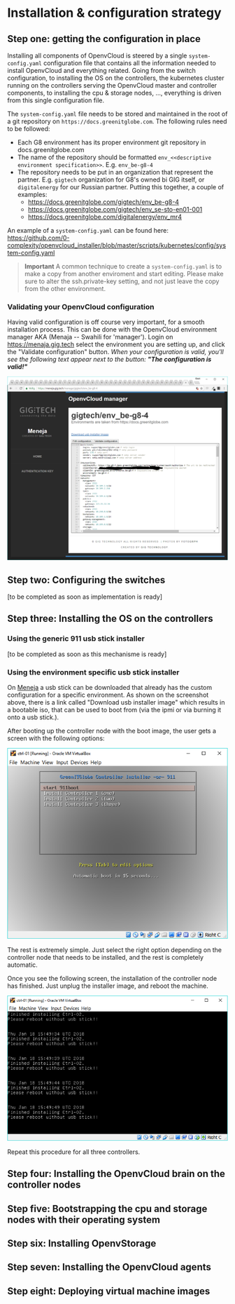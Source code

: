 # Installation & configuration strategy

## Step one: getting the configuration in place

Installing all components of OpenvCloud is steered by a single `system-config.yaml` configuration file that contains all the information needed to install OpenvCloud and everything related. Going from the switch configuration, to installing the OS on the controllers, the kubernetes cluster running on the controllers serving the OpenvCloud master and controller components, to installing the cpu & storage nodes, ..., everything is driven from this single configuration file.

The `system-config.yaml` file needs to be stored and maintained in the root of a git repository on `https://docs.greenitglobe.com`. The following rules need to be followed:
- Each G8 environment has its proper environment git repository in docs.greenitglobe.com
- The name of the repository should be formatted `env_<<descriptive environment specification>>`. E.g. `env_be-g8-4`
- The repository needs to be put in an organization that represent the partner. E.g. `gigtech` organization for G8's owned bi GIG itself, or `digitalenergy` for our Russian partner. Putting this together, a couple of examples:
  - https://docs.greenitglobe.com/gigtech/env_be-g8-4
  - https://docs.greenitglobe.com/gigtech/env_se-sto-en01-001
  - https://docs.greenitglobe.com/digitalenergy/env_mr4

An example of a `system-config.yaml` can be found here: https://github.com/0-complexity/openvcloud_installer/blob/master/scripts/kubernetes/config/system-config.yaml

> **Important** A common technique to create a `system-config.yaml` is to make a copy from another enviroment and start editing. Please make sure to alter the ssh.private-key setting, and not just leave the copy from the other environment.

### Validating your OpenvCloud configuration
Having valid configuration is off course very important, for a smooth installation process. This can be done with the OpenvCloud environment manager AKA (Menaja -- Swahili for 'manager'). Login on https://menaja.gig.tech select the environment you are setting up, and click the "Validate configuration" button. *When your configuration is valid, you'll see the following text appear next to the button: **"The configuration is valid!"***

![picture](meneja.png)

## Step two: Configuring the switches
[to be completed as soon as implementation is ready]

## Step three: Installing the OS on the controllers

### Using the generic 911 usb stick installer
[to be completed as soon as this mechanisme is ready]

### Using the environment specific usb stick installer
On [Meneja](https://meneja.gig.tech) a usb stick can be downloaded that already has the custom configuration for a specific environment. As shown on the screenshot above, there is a link called "Download usb installer image" which results in a bootable iso, that can be used to boot from (via the ipmi or via burning it onto a usb stick.).

After booting up the controller node with the boot image, the user gets a screen with the following options:

![boot menu](controller_usb_install.png)

The rest is extremely simple. Just select the right option depending on the controller node that needs to be installed, and the rest is completely automatic.

Once you see the following screen, the installation of the controller node has finished. Just unplug the installer image, and reboot the machine.

![boot menu](controller_usb_install_2.png)

Repeat this procedure for all three controllers.

## Step four: Installing the OpenvCloud brain on the controller nodes

## Step five: Bootstrapping the cpu and storage nodes with their operating system

## Step six: Installing OpenvStorage

## Step seven: Installing the OpenvCloud agents

## Step eight: Deploying virtual machine images